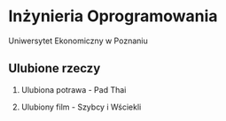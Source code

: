 # Inżynieria Oprogramowania

Uniwersytet Ekonomiczny w Poznaniu

## Ulubione rzeczy

1. Ulubiona potrawa - Pad Thai

2. Ulubiony film - Szybcy i Wściekli